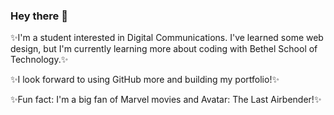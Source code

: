 ### Hey there 👋

<!--
**KaelaWittany/KaelaWittany** is a ✨ _special_ ✨ repository because its `README.md` (this file) appears on your GitHub profile.

Here are some ideas to get you started:

- 🔭 I’m currently working on ...
- 🌱 I’m currently learning ...
- 👯 I’m looking to collaborate on ...
- 🤔 I’m looking for help with ...
- 💬 Ask me about ...
- 📫 How to reach me: ...
- 😄 Pronouns: ...
- ⚡ Fun fact: ...
-->

<p>✨I'm a student interested in Digital Communications. I've learned some web design, but I'm currently learning more about coding with Bethel School of Technology.✨</p>
<p>✨I look forward to using GitHub more and building my portfolio!✨</p>
<p>✨Fun fact: I'm a big fan of Marvel movies and Avatar: The Last Airbender!✨</p>
